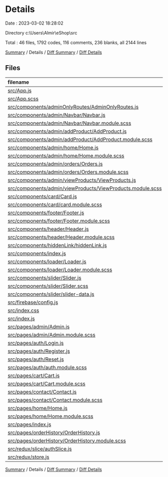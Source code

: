 # Details

Date : 2023-03-02 18:28:02

Directory c:\\Users\\Almir\\eShop\\src

Total : 46 files,  1792 codes, 116 comments, 236 blanks, all 2144 lines

[Summary](results.md) / Details / [Diff Summary](diff.md) / [Diff Details](diff-details.md)

## Files
| filename | language | code | comment | blank | total |
| :--- | :--- | ---: | ---: | ---: | ---: |
| [src/App.js](/src/App.js) | JavaScript | 22 | 12 | 0 | 34 |
| [src/App.scss](/src/App.scss) | SCSS | 0 | 0 | 1 | 1 |
| [src/components/adminOnlyRoutes/AdminOnlyRoutes.js](/src/components/adminOnlyRoutes/AdminOnlyRoutes.js) | JavaScript | 28 | 0 | 4 | 32 |
| [src/components/admin/Navbar/Navbar.js](/src/components/admin/Navbar/Navbar.js) | JavaScript | 46 | 0 | 3 | 49 |
| [src/components/admin/Navbar/Navbar.module.scss](/src/components/admin/Navbar/Navbar.module.scss) | SCSS | 38 | 0 | 5 | 43 |
| [src/components/admin/addProduct/AddProduct.js](/src/components/admin/addProduct/AddProduct.js) | JavaScript | 109 | 71 | 8 | 188 |
| [src/components/admin/addProduct/AddProduct.module.scss](/src/components/admin/addProduct/AddProduct.module.scss) | SCSS | 49 | 3 | 3 | 55 |
| [src/components/admin/home/Home.js](/src/components/admin/home/Home.js) | JavaScript | 9 | 0 | 3 | 12 |
| [src/components/admin/home/Home.module.scss](/src/components/admin/home/Home.module.scss) | SCSS | 0 | 0 | 1 | 1 |
| [src/components/admin/orders/Orders.js](/src/components/admin/orders/Orders.js) | JavaScript | 9 | 0 | 3 | 12 |
| [src/components/admin/orders/Orders.module.scss](/src/components/admin/orders/Orders.module.scss) | SCSS | 0 | 0 | 1 | 1 |
| [src/components/admin/viewProducts/ViewProducts.js](/src/components/admin/viewProducts/ViewProducts.js) | JavaScript | 37 | 1 | 5 | 43 |
| [src/components/admin/viewProducts/ViewProducts.module.scss](/src/components/admin/viewProducts/ViewProducts.module.scss) | SCSS | 39 | 0 | 7 | 46 |
| [src/components/card/Card.js](/src/components/card/Card.js) | JavaScript | 10 | 0 | 3 | 13 |
| [src/components/card/card.module.scss](/src/components/card/card.module.scss) | SCSS | 6 | 0 | 0 | 6 |
| [src/components/footer/Footer.js](/src/components/footer/Footer.js) | JavaScript | 12 | 0 | 3 | 15 |
| [src/components/footer/Footer.module.scss](/src/components/footer/Footer.module.scss) | SCSS | 12 | 0 | 0 | 12 |
| [src/components/header/Header.js](/src/components/header/Header.js) | JavaScript | 132 | 3 | 15 | 150 |
| [src/components/header/Header.module.scss](/src/components/header/Header.module.scss) | SCSS | 197 | 12 | 20 | 229 |
| [src/components/hiddenLink/hiddenLink.js](/src/components/hiddenLink/hiddenLink.js) | JavaScript | 17 | 0 | 7 | 24 |
| [src/components/index.js](/src/components/index.js) | JavaScript | 3 | 0 | 0 | 3 |
| [src/components/loader/Loader.js](/src/components/loader/Loader.js) | JavaScript | 15 | 0 | 3 | 18 |
| [src/components/loader/Loader.module.scss](/src/components/loader/Loader.module.scss) | SCSS | 14 | 0 | 1 | 15 |
| [src/components/slider/Slider.js](/src/components/slider/Slider.js) | JavaScript | 55 | 0 | 10 | 65 |
| [src/components/slider/Slider.scss](/src/components/slider/Slider.scss) | SCSS | 101 | 1 | 12 | 114 |
| [src/components/slider/slider-data.js](/src/components/slider/slider-data.js) | JavaScript | 22 | 0 | 0 | 22 |
| [src/firebase/config.js](/src/firebase/config.js) | JavaScript | 17 | 2 | 3 | 22 |
| [src/index.css](/src/index.css) | CSS | 362 | 11 | 61 | 434 |
| [src/index.js](/src/index.js) | JavaScript | 12 | 0 | 1 | 13 |
| [src/pages/admin/Admin.js](/src/pages/admin/Admin.js) | JavaScript | 28 | 0 | 3 | 31 |
| [src/pages/admin/Admin.module.scss](/src/pages/admin/Admin.module.scss) | SCSS | 11 | 0 | 1 | 12 |
| [src/pages/auth/Login.js](/src/pages/auth/Login.js) | JavaScript | 87 | 0 | 6 | 93 |
| [src/pages/auth/Register.js](/src/pages/auth/Register.js) | JavaScript | 82 | 0 | 8 | 90 |
| [src/pages/auth/Reset.js](/src/pages/auth/Reset.js) | JavaScript | 56 | 0 | 6 | 62 |
| [src/pages/auth/auth.module.scss](/src/pages/auth/auth.module.scss) | SCSS | 69 | 0 | 5 | 74 |
| [src/pages/cart/Cart.js](/src/pages/cart/Cart.js) | JavaScript | 10 | 0 | 2 | 12 |
| [src/pages/cart/Cart.module.scss](/src/pages/cart/Cart.module.scss) | SCSS | 0 | 0 | 1 | 1 |
| [src/pages/contact/Contact.js](/src/pages/contact/Contact.js) | JavaScript | 9 | 0 | 3 | 12 |
| [src/pages/contact/Contact.module.scss](/src/pages/contact/Contact.module.scss) | SCSS | 0 | 0 | 1 | 1 |
| [src/pages/home/Home.js](/src/pages/home/Home.js) | JavaScript | 11 | 0 | 3 | 14 |
| [src/pages/home/Home.module.scss](/src/pages/home/Home.module.scss) | SCSS | 0 | 0 | 1 | 1 |
| [src/pages/index.js](/src/pages/index.js) | JavaScript | 5 | 0 | 1 | 6 |
| [src/pages/orderHistory/OrderHistory.js](/src/pages/orderHistory/OrderHistory.js) | JavaScript | 8 | 0 | 4 | 12 |
| [src/pages/orderHistory/OrderHistory.module.scss](/src/pages/orderHistory/OrderHistory.module.scss) | SCSS | 0 | 0 | 1 | 1 |
| [src/redux/slice/authSlice.js](/src/redux/slice/authSlice.js) | JavaScript | 34 | 0 | 5 | 39 |
| [src/redux/store.js](/src/redux/store.js) | JavaScript | 9 | 0 | 2 | 11 |

[Summary](results.md) / Details / [Diff Summary](diff.md) / [Diff Details](diff-details.md)